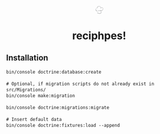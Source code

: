 <center>
<img src="./assets/images/logo.svg" style="width: 1.5em; height: 1.5em"/>

reciphpes!
==
</center>

## Installation

```shell
bin/console doctrine:database:create

# Optional, if migration scripts do not already exist in src/Migrations/
bin/console make:migration

bin/console doctrine:migrations:migrate

# Insert default data
bin/console doctrine:fixtures:load --append

```

